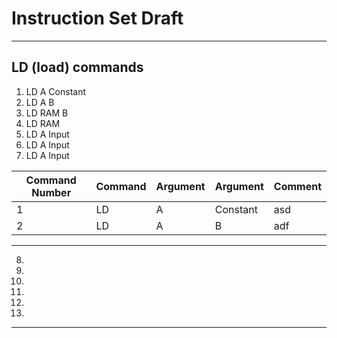 # Instruction Set Draft #


---

## LD (load) commands
1. LD A Constant
2. LD A B
3. LD RAM B
4. LD RAM
5. LD A Input
6. LD A Input
7. LD A Input

Command Number  | Command | Argument | Argument | Comment
------------- | ------------- | ------------- | ------------- | -------------
1  | LD | A | Constant | asd
2  | LD | A | B | adf

---

8.
9.
10.
11.
12.
13.

---
